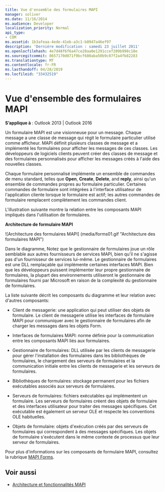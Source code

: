 ```yaml
---
title: Vue d'ensemble des formulaires MAPI
manager: soliver
ms.date: 11/16/2014
ms.audience: Developer
localization_priority: Normal
api_type:
- COM
ms.assetid: 1b3afeaa-4ede-41eb-a3c1-b8947a46ef97
description: 'Derniére modification : samedi 23 juillet 2011'
ms.openlocfilehash: 4e7d48f6f6a47ce28aa0e1291ccef209b998c18e
ms.sourcegitcommit: 8657170d071f9bcf680aba50b9c07f2a4fb82283
ms.translationtype: MT
ms.contentlocale: fr-FR
ms.lasthandoff: 04/28/2019
ms.locfileid: "33432519"
---
```

# <a name="mapi-forms-overview"></a>Vue d'ensemble des formulaires MAPI
  
**S’applique à** : Outlook 2013 | Outlook 2016 
  
Un formulaire MAPI est une visionneuse pour un message. Chaque message a une classe de message qui régit le formulaire particulier utilisé comme afficheur. MAPI définit plusieurs classes de message et a implémenté les formulaires pour afficher les messages de ces classes. Les développeurs de logiciels clients peuvent créer des classes de message et des formulaires personnalisés pour afficher les messages créés à l'aide des nouvelles classes.
  
Chaque formulaire personnalisé implémente un ensemble de commandes de menu standard, telles que **Open**, **Create**, **Delete**, and **reply**, ainsi qu'un ensemble de commandes propres au formulaire particulier. Certaines commandes de formulaire sont intégrées à l'interface utilisateur de l'application cliente lorsque le formulaire est actif; les autres commandes de formulaire remplacent complètement les commandes client. 
  
L'illustration suivante montre la relation entre les composants MAPI impliqués dans l'utilisation de formulaires. 
  
**Architecture de formulaire MAPI**
  
![Architecture des formulaires MAPI] (media/forms01.gif "Architecture des formulaires MAPI")
  
Dans le diagramme, Notez que le gestionnaire de formulaires joue un rôle semblable aux autres fournisseurs de services MAPI, bien qu'il ne s'agisse pas d'un fournisseur de services lui-même. Le gestionnaire de formulaires est une DLL remplaçable qui implémente certaines interfaces MAPI. Bien que les développeurs puissent implémenter leur propre gestionnaire de formulaires, la plupart des environnements utiliseront le gestionnaire de formulaires fourni par Microsoft en raison de la complexité du gestionnaire de formulaires.
  
La liste suivante décrit les composants du diagramme et leur relation avec d'autres composants:
  
- Client de messagerie: une application qui peut utiliser des objets de formulaire. Le client de messagerie utilise les interfaces de formulaire MAPI pour communiquer avec le gestionnaire de formulaires afin de charger les messages dans les objets Form.
    
- Interfaces de formulaires MAPI: norme définie pour la communication entre les composants MAPI liés aux formulaires.
    
- Gestionnaire de formulaires: DLL utilisée par les clients de messagerie pour gérer l'installation des formulaires dans les bibliothèques de formulaires, le chargement des serveurs de formulaires et la communication initiale entre les clients de messagerie et les serveurs de formulaires.
    
- Bibliothèques de formulaires: stockage permanent pour les fichiers exécutables associés aux serveurs de formulaires.
    
- Serveurs de formulaires: fichiers exécutables qui implémentent un formulaire. Les serveurs de formulaires créent des objets de formulaire et des interfaces utilisateur pour traiter des messages spécifiques. Cet exécutable est également un serveur OLE et respecte les conventions OLE habituelles.
    
- Objets de formulaire: objets d'exécution créés par des serveurs de formulaires qui correspondent à des messages spécifiques. Les objets de formulaire s'exécutent dans le même contexte de processus que leur serveur de formulaires.
    
Pour plus d'informations sur les composants de formulaire MAPI, consultez la rubrique [MAPI Forms](mapi-forms.md).
  
## <a name="see-also"></a>Voir aussi

- [Architecture et fonctionnalités MAPI](mapi-features-and-architecture.md)


